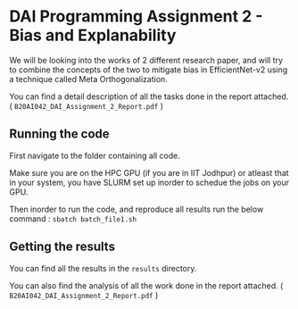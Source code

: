 # DAI Programming Assignment 2 - Bias and Explanability

We will be looking into the works of 2 different research paper, and will try to combine the concepts of the two to mitigate bias in EfficientNet-v2 using a technique called Meta Orthogonalization.

You can find a detail description of all the tasks done in the report attached. ( ```B20AI042_DAI_Assignment_2_Report.pdf``` )

## Running the code

First navigate to the folder containing all code.

Make sure you are on the HPC GPU (if you are in IIT Jodhpur) or atleast that in your system, you have SLURM set up inorder to schedue the jobs on your GPU.

Then inorder to run the code, and reproduce all results run the below command : 
```sbatch batch_file1.sh```

## Getting the results
You can find all the results in the ```results``` directory. 

You can also find the analysis of all the work done in the report attached. ( ```B20AI042_DAI_Assignment_2_Report.pdf``` )